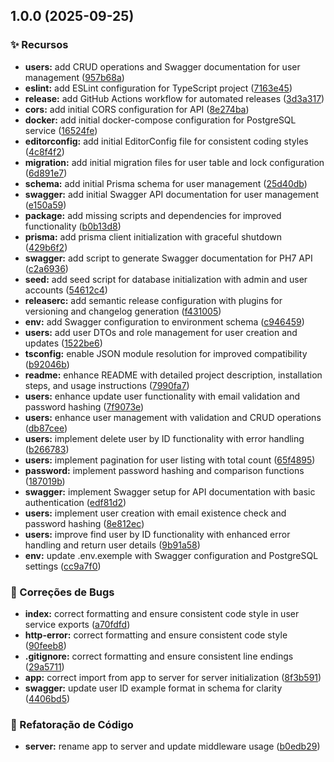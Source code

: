 ## 1.0.0 (2025-09-25)

### ✨ Recursos

* **users:** add CRUD operations and Swagger documentation for user management ([957b68a](https://github.com/limazia/ph7/commit/957b68aba17580d33457c19b1f5bf54fa427e32a))
* **eslint:** add ESLint configuration for TypeScript project ([7163e45](https://github.com/limazia/ph7/commit/7163e45a2829c4f78402e73f1d9a44d6e02c5219))
* **release:** add GitHub Actions workflow for automated releases ([3d3a317](https://github.com/limazia/ph7/commit/3d3a3172e794be0af43813eba5a7a04811705888))
* **cors:** add initial CORS configuration for API ([8e274ba](https://github.com/limazia/ph7/commit/8e274ba3059bd6f91be6544c7f7d27c56cda54e2))
* **docker:** add initial docker-compose configuration for PostgreSQL service ([16524fe](https://github.com/limazia/ph7/commit/16524fe75f8022001a1777d079c301c3602c1227))
* **editorconfig:** add initial EditorConfig file for consistent coding styles ([4c8f4f2](https://github.com/limazia/ph7/commit/4c8f4f2a9a7ccf1e0b649da5bb59e9e3c8d8d64a))
* **migration:** add initial migration files for user table and lock configuration ([6d891e7](https://github.com/limazia/ph7/commit/6d891e72ee79497906d3ca9c2192f25aef5efbf2))
* **schema:** add initial Prisma schema for user management ([25d40db](https://github.com/limazia/ph7/commit/25d40dbe13bd78100b98759c0d71273bc07e3e27))
* **swagger:** add initial Swagger API documentation for user management ([e150a59](https://github.com/limazia/ph7/commit/e150a594f2fe871adb6bb908723cf88e15f4aadb))
* **package:** add missing scripts and dependencies for improved functionality ([b0b13d8](https://github.com/limazia/ph7/commit/b0b13d819e58bf852d790d39ec7436182bd99ba3))
* **prisma:** add prisma client initialization with graceful shutdown ([429b6f2](https://github.com/limazia/ph7/commit/429b6f228fefe410a6cb9639d46b97f43a4e2076))
* **swagger:** add script to generate Swagger documentation for PH7 API ([c2a6936](https://github.com/limazia/ph7/commit/c2a69361d1606ece9cc6e56328bb24c83867ceee))
* **seed:** add seed script for database initialization with admin and user accounts ([54612c4](https://github.com/limazia/ph7/commit/54612c4edbda306f4d38e967249f03c9db65c180))
* **releaserc:** add semantic release configuration with plugins for versioning and changelog generation ([f431005](https://github.com/limazia/ph7/commit/f431005c8c3d46e6be05714da6593780d4c1017e))
* **env:** add Swagger configuration to environment schema ([c946459](https://github.com/limazia/ph7/commit/c946459fd517aab761b518c9ecf43352a08081b3))
* **users:** add user DTOs and role management for user creation and updates ([1522be6](https://github.com/limazia/ph7/commit/1522be6369c3c132b8c0d5b736bcbd67c8173279))
* **tsconfig:** enable JSON module resolution for improved compatibility ([b92046b](https://github.com/limazia/ph7/commit/b92046be88bbce6fd07f361aa6068810afaf888a))
* **readme:** enhance README with detailed project description, installation steps, and usage instructions ([7990fa7](https://github.com/limazia/ph7/commit/7990fa7d95cf3688eb66e45b8ae261efa61e2c61))
* **users:** enhance update user functionality with email validation and password hashing ([7f9073e](https://github.com/limazia/ph7/commit/7f9073ea05bcb139448aca79874593dda0c7ee0d))
* **users:** enhance user management with validation and CRUD operations ([db87cee](https://github.com/limazia/ph7/commit/db87cee0ce92bfb29d0edff6fc282639071d9d66))
* **users:** implement delete user by ID functionality with error handling ([b266783](https://github.com/limazia/ph7/commit/b266783e2cc56a9042fc575a05eca1c613fa8770))
* **users:** implement pagination for user listing with total count ([65f4895](https://github.com/limazia/ph7/commit/65f48959cfbbb980b85e92d0fb1cade8e7a577db))
* **password:** implement password hashing and comparison functions ([187019b](https://github.com/limazia/ph7/commit/187019bfe3fb6600c3268a5e9fe12d5f1f96b9b1))
* **swagger:** implement Swagger setup for API documentation with basic authentication ([edf81d2](https://github.com/limazia/ph7/commit/edf81d24e97bcd75adec06c0007384afc30e73e1))
* **users:** implement user creation with email existence check and password hashing ([8e812ec](https://github.com/limazia/ph7/commit/8e812ec97467bd7041845618cc51a97a52c5a11f))
* **users:** improve find user by ID functionality with enhanced error handling and return user details ([9b91a58](https://github.com/limazia/ph7/commit/9b91a580b4c8999b4235931ee87ddf075d52977c))
* **env:** update .env.exemple with Swagger configuration and PostgreSQL settings ([cc9a7f0](https://github.com/limazia/ph7/commit/cc9a7f0c2b0e3ee51daa0c9e1de34d7f85c6e85e))

### 🐛 Correções de Bugs

* **index:** correct formatting and ensure consistent code style in user service exports ([a70fdfd](https://github.com/limazia/ph7/commit/a70fdfd24cad41204b37b9503a5995e9ab0862a7))
* **http-error:** correct formatting and ensure consistent code style ([90feeb8](https://github.com/limazia/ph7/commit/90feeb8d89c2eb543fedc75b8fd2e09d1ea279a1))
* **.gitignore:** correct formatting and ensure consistent line endings ([29a5711](https://github.com/limazia/ph7/commit/29a5711bdeb7ed73fda2f8ef5e95454d9e6c9381))
* **app:** correct import from app to server for server initialization ([8f3b591](https://github.com/limazia/ph7/commit/8f3b591a197a01a11108ed1f145daaa2d4dafadd))
* **swagger:** update user ID example format in schema for clarity ([4406bd5](https://github.com/limazia/ph7/commit/4406bd5563921730b0c0dfafff210c9aa38bcffa))

### 🔨 Refatoração de Código

* **server:** rename app to server and update middleware usage ([b0edb29](https://github.com/limazia/ph7/commit/b0edb29a81026a6e87d2411fb11dde6b48027e51))
